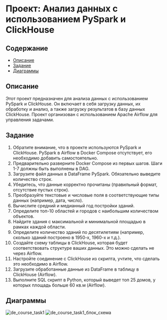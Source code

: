 # Проект: Анализ данных с использованием PySpark и ClickHouse

## Содержание

- [Описание](#описание)
- [Задание](#задание)
- [Диаграммы](#диаграммы)

## Описание
Этот проект предназначен для анализа данных с использованием PySpark и ClickHouse. Он включает в себя загрузку данных, их обработку и анализ, а также загрузку результатов в базу данных ClickHouse. Проект организован с использованием Apache Airflow для управления задачами.

## Задание

1. Обратите внимание, что в проекте используются PySpark и ClickHouse. PySpark в Airflow в Docker Compose отсутствует, его необходимо добавить самостоятельно.
2. Предварительно разверните Docker Compose из первых шагов. Шаги 1-7 должны быть выполнены в DAG.
3. Загрузите файл данных в DataFrame PySpark. Обязательно выведите количество строк.
4. Убедитесь, что данные корректно прочитаны (правильный формат, отсутствие пустых строк).
5. Преобразуйте текстовые и числовые поля в соответствующие типы данных (например, дата, число).
6. Вычислите средний и медианный год постройки зданий.
7. Определите топ-10 областей и городов с наибольшим количеством объектов.
8. Найдите здания с максимальной и минимальной площадью в рамках каждой области.
9. Определите количество зданий по десятилетиям (например, сколько зданий построено в 1950-х, 1960-х и т.д.).
10. Создайте схему таблицы в ClickHouse, которая будет соответствовать структуре ваших данных. Это можно сделать не через Airflow.
11. Настройте соединение с ClickHouse из скрипта, учтите, что сделать это необходимо в Airflow.
12. Загрузите обработанные данные из DataFrame в таблицу в ClickHouse (Airflow).
13. Выполните SQL скрипт в Python, который выведет топ 25 домов, у которых площадь больше 60 кв.м (Airflow).

## Диаграммы
![de_course_task1](https://github.com/user-attachments/assets/88e99936-111f-4877-a9ba-e3aa499620e3)
![de_course_task1_блок_схема](https://github.com/user-attachments/assets/901ce075-a80b-4b9a-8d73-2da18e465adf)
